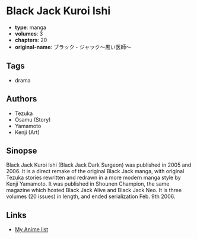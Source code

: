 # Black Jack Kuroi Ishi

-   **type**: manga
-   **volumes**: 3
-   **chapters**: 20
-   **original-name**: ブラック・ジャック～黒い医師～

## Tags

-   drama

## Authors

-   Tezuka
-   Osamu (Story)
-   Yamamoto
-   Kenji (Art)

## Sinopse

Black Jack Kuroi Ishi (Black Jack Dark Surgeon) was published in 2005 and 2006. It is a direct remake of the original Black Jack manga, with original Tezuka stories rewritten and redrawn in a more modern manga style by Kenji Yamamoto. It was published in Shounen Champion, the same magazine which hosted Black Jack Alive and Black Jack Neo. It is three volumes (20 issues) in length, and ended serialization Feb. 9th 2006.

## Links

-   [My Anime list](https://myanimelist.net/manga/11050/Black_Jack_Kuroi_Ishi)
